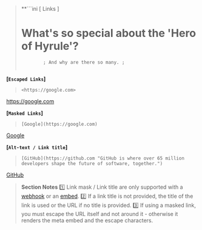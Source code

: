 > **```ini
>                       [ Links ]
>   # What's so special about the 'Hero of Hyrule'? #  
>             ; And why are there so many. ;
> ```**
**[`Escaped Links`]**

> `<https://google.com>`

<https://google.com>

**[`Masked Links`]**

> `[Google](https://google.com)`

[Google](<https://google.com>)

**[`Alt-text / Link title`]**

> `[GitHub](https://github.com "GitHub is where over 65 million developers shape the future of software, together.")`

[GitHub](<https://github.com> "GitHub is where over 65 million developers shape the future of software, together.")

> **Section Notes**
> :one: Link mask / Link title are only supported with a [webhook](<https://discord.dev/resources/webhook#execute-webhook>) or an [embed](<https://discordapp.com/developers/docs/resources/channel#embed-object>).
> :two: If a link title is not provided, the title of the link is used or the URL if no title is provided.
> :three: If using a masked link, you must escape the URL itself and not around it - otherwise it renders the meta embed and the escape characters.